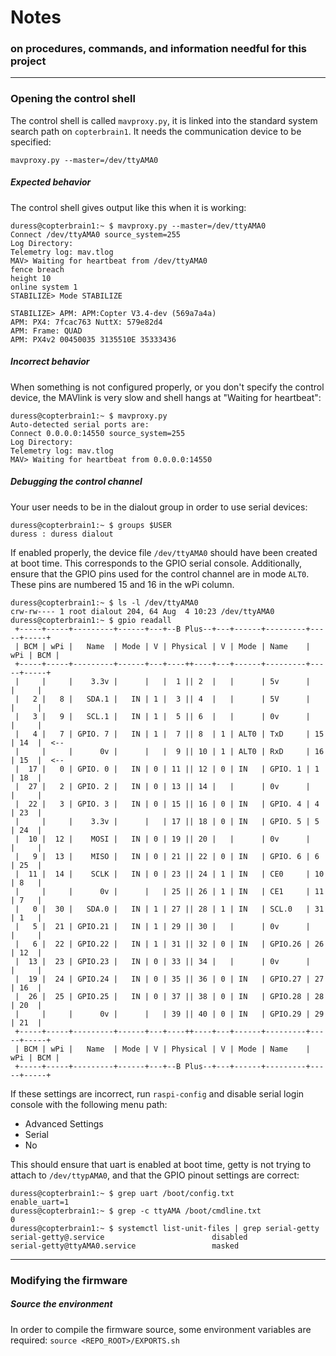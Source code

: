 # Notes
### on procedures, commands, and information needful for this project

---

### Opening the control shell

The control shell is called `mavproxy.py`, it is linked into the standard system search path on `copterbrain1`.
It needs the communication device to be specified:
```
mavproxy.py --master=/dev/ttyAMA0
```

##### Expected behavior

The control shell gives output like this when it is working:
```
duress@copterbrain1:~ $ mavproxy.py --master=/dev/ttyAMA0
Connect /dev/ttyAMA0 source_system=255
Log Directory: 
Telemetry log: mav.tlog
MAV> Waiting for heartbeat from /dev/ttyAMA0
fence breach
height 10
online system 1
STABILIZE> Mode STABILIZE

STABILIZE> APM: APM:Copter V3.4-dev (569a7a4a)
APM: PX4: 7fcac763 NuttX: 579e82d4
APM: Frame: QUAD
APM: PX4v2 00450035 3135510E 35333436
```

##### Incorrect behavior

When something is not configured properly, or you don't specify the control device,
the MAVlink is very slow and shell hangs at "Waiting for heartbeat":
```
duress@copterbrain1:~ $ mavproxy.py
Auto-detected serial ports are:
Connect 0.0.0.0:14550 source_system=255
Log Directory: 
Telemetry log: mav.tlog
MAV> Waiting for heartbeat from 0.0.0.0:14550
```

##### Debugging the control channel

Your user needs to be in the dialout group in order to use serial devices:
```
duress@copterbrain1:~ $ groups $USER
duress : duress dialout
```
If enabled properly, the device file `/dev/ttyAMA0` should have been created at boot time. This corresponds to the GPIO serial console.
Additionally, ensure that the GPIO pins used for the control channel are in mode `ALT0`. These pins are numbered 15 and 16 in the wPi column.
```
duress@copterbrain1:~ $ ls -l /dev/ttyAMA0
crw-rw---- 1 root dialout 204, 64 Aug  4 10:23 /dev/ttyAMA0
duress@copterbrain1:~ $ gpio readall
 +-----+-----+---------+------+---+--B Plus--+---+------+---------+-----+-----+
 | BCM | wPi |   Name  | Mode | V | Physical | V | Mode | Name    | wPi | BCM |
 +-----+-----+---------+------+---+----++----+---+------+---------+-----+-----+
 |     |     |    3.3v |      |   |  1 || 2  |   |      | 5v      |     |     |
 |   2 |   8 |   SDA.1 |   IN | 1 |  3 || 4  |   |      | 5V      |     |     |
 |   3 |   9 |   SCL.1 |   IN | 1 |  5 || 6  |   |      | 0v      |     |     |
 |   4 |   7 | GPIO. 7 |   IN | 1 |  7 || 8  | 1 | ALT0 | TxD     | 15  | 14  |  <--
 |     |     |      0v |      |   |  9 || 10 | 1 | ALT0 | RxD     | 16  | 15  |  <--
 |  17 |   0 | GPIO. 0 |   IN | 0 | 11 || 12 | 0 | IN   | GPIO. 1 | 1   | 18  |
 |  27 |   2 | GPIO. 2 |   IN | 0 | 13 || 14 |   |      | 0v      |     |     |
 |  22 |   3 | GPIO. 3 |   IN | 0 | 15 || 16 | 0 | IN   | GPIO. 4 | 4   | 23  |
 |     |     |    3.3v |      |   | 17 || 18 | 0 | IN   | GPIO. 5 | 5   | 24  |
 |  10 |  12 |    MOSI |   IN | 0 | 19 || 20 |   |      | 0v      |     |     |
 |   9 |  13 |    MISO |   IN | 0 | 21 || 22 | 0 | IN   | GPIO. 6 | 6   | 25  |
 |  11 |  14 |    SCLK |   IN | 0 | 23 || 24 | 1 | IN   | CE0     | 10  | 8   |
 |     |     |      0v |      |   | 25 || 26 | 1 | IN   | CE1     | 11  | 7   |
 |   0 |  30 |   SDA.0 |   IN | 1 | 27 || 28 | 1 | IN   | SCL.0   | 31  | 1   |
 |   5 |  21 | GPIO.21 |   IN | 1 | 29 || 30 |   |      | 0v      |     |     |
 |   6 |  22 | GPIO.22 |   IN | 1 | 31 || 32 | 0 | IN   | GPIO.26 | 26  | 12  |
 |  13 |  23 | GPIO.23 |   IN | 0 | 33 || 34 |   |      | 0v      |     |     |
 |  19 |  24 | GPIO.24 |   IN | 0 | 35 || 36 | 0 | IN   | GPIO.27 | 27  | 16  |
 |  26 |  25 | GPIO.25 |   IN | 0 | 37 || 38 | 0 | IN   | GPIO.28 | 28  | 20  |
 |     |     |      0v |      |   | 39 || 40 | 0 | IN   | GPIO.29 | 29  | 21  |
 +-----+-----+---------+------+---+----++----+---+------+---------+-----+-----+
 | BCM | wPi |   Name  | Mode | V | Physical | V | Mode | Name    | wPi | BCM |
 +-----+-----+---------+------+---+--B Plus--+---+------+---------+-----+-----+
```
If these settings are incorrect, run `raspi-config` and disable serial login console with the following menu path:
  - Advanced Settings
  - Serial
  - No
  
This should ensure that uart is enabled at boot time, getty is not trying to attach to `/dev/ttypAMA0`, and that the GPIO pinout settings are correct:
```
duress@copterbrain1:~ $ grep uart /boot/config.txt 
enable_uart=1
duress@copterbrain1:~ $ grep -c ttyAMA /boot/cmdline.txt 
0
duress@copterbrain1:~ $ systemctl list-unit-files | grep serial-getty
serial-getty@.service                        disabled
serial-getty@ttyAMA0.service                 masked  
```

---

### Modifying the firmware

##### Source the environment

In order to compile the firmware source, some environment variables are required:
`source <REPO_ROOT>/EXPORTS.sh`
